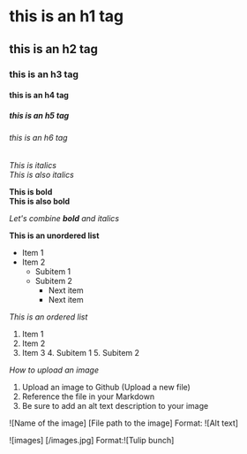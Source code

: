 # this is an h1 tag
## this is an h2 tag
### this is an h3 tag
#### this is an h4 tag
##### this is an h5 tag
###### this is an h6 tag

*This is italics* <br>
_This is also italics_

**This is bold** <br>
__This is also bold__

_Let's combine **bold** and italics_

**This is an unordered list**
* Item 1
* Item 2
  * Subitem 1
  * Subitem 2
    * Next item
    * Next item

*This is an ordered list*
1. Item 1
2. Item 2
3. Item 3
		4. Subitem 1
		5. Subitem 2

*How to upload an image*
1. Upload an image to Github (Upload a new file)
2. Reference the file in your Markdown
3. Be sure to add an alt text description to your image

![Name of the image] [File path to the image]
Format: ![Alt text]

![images] [/images.jpg]
Format:![Tulip bunch]
